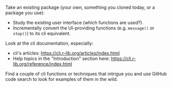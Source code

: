 Take an existing package (your own, something you cloned today, or a package you use):

* Study the existing user interface (which functions are used?).
* Incrementally convert the UI-providing functions (e.g. `message()` or `stop()`) to its cli equivalent.

Look at the cli documentation, especially:

* cli's articles: <https://cli.r-lib.org/articles/index.html>
* Help topics in the "Introduction" section here: https://cli.r-lib.org/reference/index.html

Find a couple of cli functions or techniques that intrigue you and use GitHub code search to look for examples of them in the wild.
